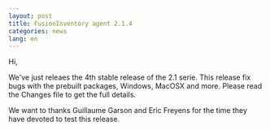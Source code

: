 ```yaml
---
layout: post
title: FusionInventory agent 2.1.4
categories: news
lang: en
---
```


Hi,

We've just releaes the 4th stable release of the 2.1 serie. This release fix bugs with the prebuilt packages, Windows, MacOSX and more. Please read the Changes file to get the full details.

We want to thanks Guillaume Garson and Eric Freyens for the time they have devoted to test this release.
